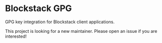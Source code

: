 # Blockstack GPG

GPG key integration for Blockstack client applications.

This project is looking for a new maintainer.  Please open an issue if you are interested!
